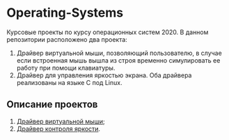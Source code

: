 # Operating-Systems

Курсовые проекты по курсу операционных систем 2020. В данном репозитории расположено два проекта: 
1. Драйвер виртуальной мыши, позволяющий пользователю, в случае если встроенная мышь вышла из строя временно симулировать ее работу при помощи клавиатуры. 
2. Драйвер для управления яркостью экрана.
Оба драйвера реализованы на языке C под Linux. 

## Описание проектов
1. [Драйвер виртуальной мыши](https://github.com/LozovskiAlexey/Operating-Systems/wiki/%D0%94%D1%80%D0%B0%D0%B9%D0%B2%D0%B5%D1%80-%D0%B2%D0%B8%D1%80%D1%82%D1%83%D0%B0%D0%BB%D1%8C%D0%BD%D0%BE%D0%B9-%D0%BC%D1%8B%D1%88%D0%B8);
2. [Драйвер контроля яркости](https://github.com/LozovskiAlexey/Operating-Systems/wiki/%D0%94%D1%80%D0%B0%D0%B9%D0%B2%D0%B5%D1%80-%D1%83%D0%BF%D1%80%D0%B0%D0%B2%D0%BB%D0%B5%D0%BD%D0%B8%D1%8F-%D1%8F%D1%80%D0%BA%D0%BE%D1%81%D1%82%D1%8C%D1%8E).
